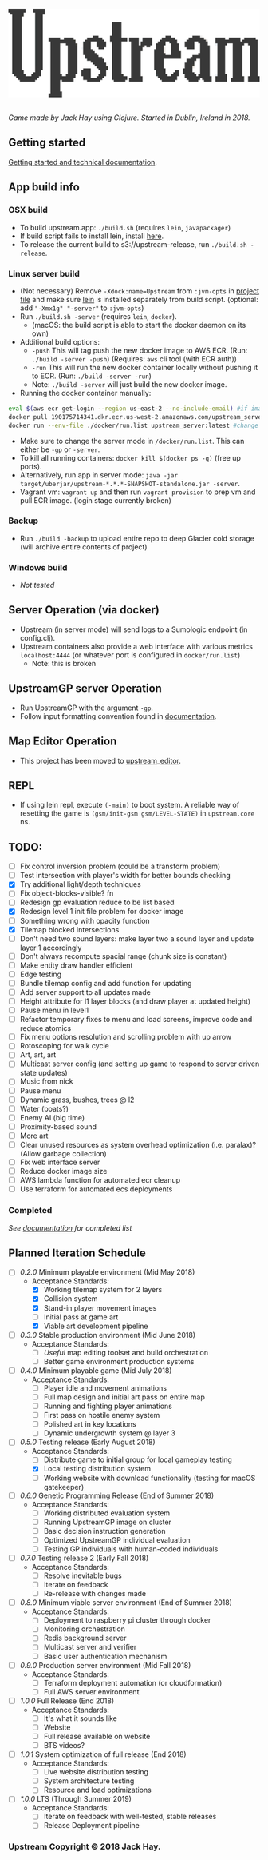 ![HAY](https://github.com/jackHay22/upstream/blob/master/resources/app/readme_title.png)

##
_Game made by Jack Hay using Clojure. Started in Dublin, Ireland in 2018._

## Getting started
[Getting started and technical documentation](doc/intro.md).

## App build info

### OSX build
- To build upstream.app: ```./build.sh``` (requires ```lein```, ```javapackager```)
- If build script fails to install lein, install [here](https://leiningen.org/#install).
- To release the current build to s3://upstream-release, run ```./build.sh -release```.

### Linux server build
- (Not necessary) Remove ```-Xdock:name=Upstream``` from ```:jvm-opts``` in [project file](https://github.com/jackHay22/upstream/blob/38cd4494e082e59086f5ed9636aa0a4d1f11f7cd/project.clj#L8) and make sure [lein](https://leiningen.org/#install) is installed separately from build script. (optional: add ```"-Xmx1g" "-server"``` to ```:jvm-opts```)
- Run ``` ./build.sh -server ``` (requires ```lein```, ```docker```).
  - (macOS: the build script is able to start the docker daemon on its own)
- Additional build options:
  - ```-push``` This will tag push the new docker image to AWS ECR. (Run: ```./build -server -push```) (Requires: ``` aws ``` cli tool (with ECR auth))
  - ```-run``` This will run the new docker container locally without pushing it to ECR. (Run: ```./build -server -run```)
  - Note: ```./build -server``` will just build the new docker image.
- Running the docker container manually:
```bash
eval $(aws ecr get-login --region us-east-2 --no-include-email) #if image stored in ecr
docker pull 190175714341.dkr.ecr.us-west-2.amazonaws.com/upstream_server:latest #if image stored in ecr
docker run --env-file ./docker/run.list upstream_server:latest #change if pulled from ecr
```
- Make sure to change the server mode in ```/docker/run.list```.  This can either be ```-gp``` or ```-server```.
- To kill all running containers: ```docker kill $(docker ps -q)``` (free up ports).
- Alternatively, run app in server mode: ```java -jar target/uberjar/upstream-*.*.*-SNAPSHOT-standalone.jar -server```.
- Vagrant vm: ```vagrant up``` and then run ```vagrant provision``` to prep vm and pull ECR image. (login stage currently broken)

### Backup
- Run  ```./build -backup``` to upload entire repo to deep Glacier cold storage (will archive entire contents of project)

### Windows build
- _Not tested_

## Server Operation (via docker)
- Upstream (in server mode) will send logs to a Sumologic endpoint (in config.clj).
- Upstream containers also provide a web interface with various metrics ```localhost:4444``` (or whatever port is configured in ```docker/run.list```)
  - Note: this is broken

## UpstreamGP server Operation
- Run UpstreamGP with the argument ```-gp```.
- Follow input formatting convention found in [documentation](doc/intro.md).

## Map Editor Operation
- This project has been moved to [upstream_editor](https://github.com/jackHay22/upstream_editor).

## REPL
- If using lein repl, execute ```(-main)``` to boot system.  A reliable way of resetting the game is ```(gsm/init-gsm gsm/LEVEL-STATE)``` in ```upstream.core``` ns.

## TODO:
- [ ] Fix control inversion problem (could be a transform problem)
- [ ] Test intersection with player's width for better bounds checking
- [x] Try additional light/depth techniques
- [ ] Fix object-blocks-visible? fn
- [ ] Redesign gp evaluation reduce to be list based
- [x] Redesign level 1 init file problem for docker image
- [ ] Something wrong with opacity function
- [x] Tilemap blocked intersections
- [ ] Don't need two sound layers: make layer two a sound layer and update layer 1 accordingly
- [ ] Don't always recompute spacial range (chunk size is constant)
- [ ] Make entity draw handler efficient
- [ ] Edge testing
- [ ] Bundle tilemap config and add function for updating
- [ ] Add server support to all updates made
- [ ] Height attribute for l1 layer blocks (and draw player at updated height)
- [ ] Pause menu in level1
- [ ] Refactor temporary fixes to menu and load screens, improve code and reduce atomics
- [ ] Fix menu options resolution and scrolling problem with up arrow
- [ ] Rotoscoping for walk cycle
- [ ] Art, art, art
- [ ] Multicast server config (and setting up game to respond to server driven state updates)
- [ ] Music from nick
- [ ] Pause menu
- [ ] Dynamic grass, bushes, trees @ l2
- [ ] Water (boats?)
- [ ] Enemy AI (big time)
- [ ] Proximity-based sound
- [ ] More art
- [ ] Clear unused resources as system overhead optimization (i.e. paralax)? (Allow garbage collection)
- [ ] Fix web interface server
- [ ] Reduce docker image size
- [ ] AWS lambda function for automated ecr cleanup
- [ ] Use terraform for automated ecs deployments

### Completed
_See [documentation](doc/intro.md) for completed list_

## Planned Iteration Schedule
- [ ] _0.2.0_ Minimum playable environment (Mid May 2018)
  - Acceptance Standards:
    - [x] Working tilemap system for 2 layers
    - [x] Collision system
    - [x] Stand-in player movement images
    - [ ] Initial pass at game art
    - [x] Viable art development pipeline
- [ ] _0.3.0_ Stable production environment (Mid June 2018)
  - Acceptance Standards:
    - [ ] _Useful_ map editing toolset and build orchestration
    - [ ] Better game environment production systems
- [ ] _0.4.0_ Minimum playable game (Mid July 2018)
  - Acceptance Standards:
    - [ ] Player idle and movement animations
    - [ ] Full map design and initial art pass on entire map
    - [ ] Running and fighting player animations
    - [ ] First pass on hostile enemy system
    - [ ] Polished art in key locations
    - [ ] Dynamic undergrowth system @ layer 3
- [ ] _0.5.0_ Testing release (Early August 2018)
  - Acceptance Standards:
    - [ ] Distribute game to initial group for local gameplay testing
    - [x] Local testing distribution system
    - [ ] Working website with download functionality (testing for macOS gatekeeper)
- [ ] _0.6.0_ Genetic Programming Release (End of Summer 2018)
  - Acceptance Standards:
    - [ ] Working distributed evaluation system
    - [ ] Running UpstreamGP image on cluster
    - [ ] Basic decision instruction generation
    - [ ] Optimized UpstreamGP individual evaluation
    - [ ] Testing GP individuals with human-coded individuals
- [ ] _0.7.0_ Testing release 2 (Early Fall 2018)
  - Acceptance Standards:
    - [ ] Resolve inevitable bugs
    - [ ] Iterate on feedback
    - [ ] Re-release with changes made
- [ ] _0.8.0_ Minimum viable server environment (End of Summer 2018)
  - Acceptance Standards:
    - [ ] Deployment to raspberry pi cluster through docker
    - [ ] Monitoring orchestration
    - [ ] Redis background server
    - [ ] Multicast server and verifier
    - [ ] Basic user authentication mechanism
- [ ] _0.9.0_ Production server environment (Mid Fall 2018)
  - Acceptance Standards:
    - [ ] Terraform deployment automation (or cloudformation)
    - [ ] Full AWS server environment
- [ ] _1.0.0_ Full Release (End 2018)
  - Acceptance Standards:
    - [ ] It's what it sounds like
    - [ ] Website
    - [ ] Full release available on website
    - [ ] BTS videos?
- [ ] _1.0.1_ System optimization of full release (End 2018)
  - Acceptance Standards:
    - [ ] Live website distribution testing
    - [ ] System architecture testing
    - [ ] Resource and load optimizations
- [ ] _*.0.0_ LTS (Through Summer 2019)
  - Acceptance Standards:
    - [ ] Iterate on feedback with well-tested, stable releases
    - [ ] Release Deployment pipeline

### Upstream Copyright © 2018 Jack Hay.
